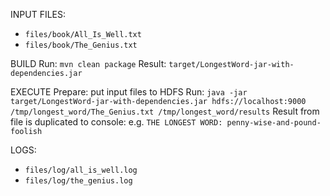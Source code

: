 INPUT FILES:
- `files/book/All_Is_Well.txt`
- `files/book/The_Genius.txt`

BUILD
Run: `mvn clean package`
Result: `target/LongestWord-jar-with-dependencies.jar`

EXECUTE
Prepare: put input files to HDFS
Run: `java -jar target/LongestWord-jar-with-dependencies.jar hdfs://localhost:9000 /tmp/longest_word/The_Genius.txt /tmp/longest_word/results`
Result from file is duplicated to console: e.g. `THE LONGEST WORD: penny-wise-and-pound-foolish`

LOGS:
- `files/log/all_is_well.log`
- `files/log/the_genius.log`
